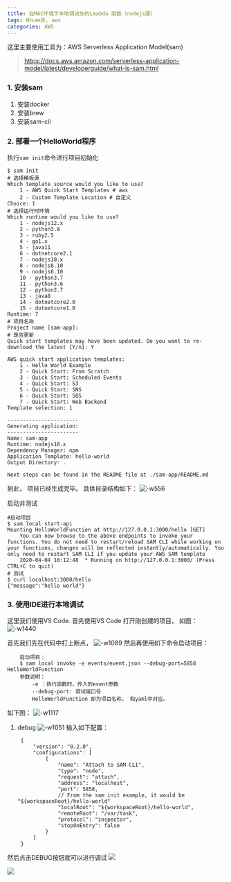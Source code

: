 ```yaml
---
title: 在MAC环境下本地调试你的Lmabda 函数（nodejs版）
tags: 树sam派, aws
categories: AWS
---
```

这里主要使用工具为：AWS Serverless Application Model(sam)
>https://docs.aws.amazon.com/serverless-application-model/latest/developerguide/what-is-sam.html

### 1. 安装sam
1. 安装docker
2. 安装brew
3. 安装sam-cli
<!-- more -->
### 2. 部署一个HelloWorld程序
执行`sam init`命令进行项目初始化
```shell
$ sam init
# 选择模板源
Which template source would you like to use?
	1 - AWS Quick Start Templates # aws
	2 - Custom Template Location # 自定义
Choice: 1
# 选择运行时环境
Which runtime would you like to use?
	1 - nodejs12.x
	2 - python3.8
	3 - ruby2.5
	4 - go1.x
	5 - java11
	6 - dotnetcore2.1
	7 - nodejs10.x
	8 - nodejs8.10
	9 - nodejs6.10
	10 - python3.7
	11 - python3.6
	12 - python2.7
	13 - java8
	14 - dotnetcore2.0
	15 - dotnetcore1.0
Runtime: 7
# 项目名称
Project name [sam-app]:
# 是否更新
Quick start templates may have been updated. Do you want to re-download the latest [Y/n]: Y

AWS quick start application templates:
	1 - Hello World Example
	2 - Quick Start: From Scratch
	3 - Quick Start: Scheduled Events
	4 - Quick Start: S3
	5 - Quick Start: SNS
	6 - Quick Start: SQS
	7 - Quick Start: Web Backend
Template selection: 1

-----------------------
Generating application:
-----------------------
Name: sam-app
Runtime: nodejs10.x
Dependency Manager: npm
Application Template: hello-world
Output Directory: .

Next steps can be found in the README file at ./sam-app/README.md
```
到此， 项目已经生成完毕。
具体目录结构如下：
![-w556](https://i.loli.net/2020/04/06/AcOguHkBZTv9SIi.jpg)


启动并测试

    #启动项目
    $ sam local start-api
    Mounting HelloWorldFunction at http://127.0.0.1:3000/hello [GET]
        You can now browse to the above endpoints to invoke your functions. You do not need to restart/reload SAM CLI while working on your functions, changes will be reflected instantly/automatically. You only need to restart SAM CLI if you update your AWS SAM template
        2020-04-04 10:12:48  * Running on http://127.0.0.1:3000/ (Press CTRL+C to quit)
    # 测试    
    $ curl localhost:3000/hello
    {"message":"hello world"}
### 3. 使用IDE进行本地调试
这里我们使用VS Code.
首先使用VS Code 打开刚创建的项目， 如图：
![-w1440](https://i.loli.net/2020/04/06/s5rZYj6aI8qDCK9.jpg)

首先我们先在代码中打上断点，
![-w1089](https://i.loli.net/2020/04/06/RmMnPY13FGNoUOg.jpg)
然后再使用如下命令启动项目：

        启动项目：
        $ sam local invoke -e events/event.json --debug-port=5858 HelloWorldFunction
        参数说明：
            -e ：执行函数时，传入的event参数
            --debug-port: 调试端口号
            HelloWorldFunction 即为项目名称， 和yaml中对应。
如下图： 
    ![-w1117]( https://i.loli.net/2020/04/06/M3uncNk1vsTJ27G.jpg)

1. debug
    ![-w1051](https://i.loli.net/2020/04/06/XgMQi3UYWfSadGm.jpg)
输入如下配置：

        {
            "version": "0.2.0",
            "configurations": [
                {
                    "name": "Attach to SAM CLI",
                    "type": "node",
                    "request": "attach",
                    "address": "localhost",
                    "port": 5858,
                    // From the sam init example, it would be "${workspaceRoot}/hello-world"
                    "localRoot": "${workspaceRoot}/hello-world",
                    "remoteRoot": "/var/task",
                    "protocol": "inspector",
                    "stopOnEntry": false
                }
            ]
        }

然后点击DEBUG按钮就可以进行调试
![](https://i.loli.net/2020/04/06/IO53AfTZemqWVkX.jpg)

![](https://docs.aws.amazon.com/serverless-application-model/latest/developerguide/images/sam-debug.gif)


